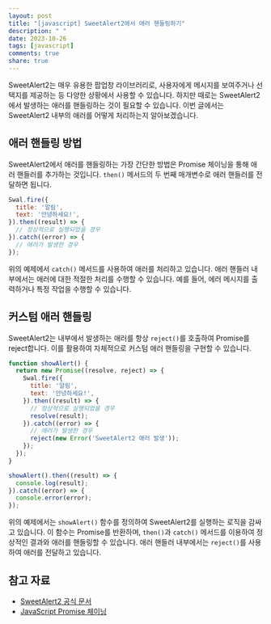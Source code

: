 ```yaml
---
layout: post
title: "[javascript] SweetAlert2에서 애러 핸들링하기"
description: " "
date: 2023-10-26
tags: [javascript]
comments: true
share: true
---
```


SweetAlert2는 매우 유용한 팝업창 라이브러리로, 사용자에게 메시지를 보여주거나 선택지를 제공하는 등 다양한 상황에서 사용할 수 있습니다. 하지만 때로는 SweetAlert2에서 발생하는 애러를 핸들링하는 것이 필요할 수 있습니다. 이번 글에서는 SweetAlert2 내부의 애러를 어떻게 처리하는지 알아보겠습니다.

## 애러 핸들링 방법

SweetAlert2에서 애러를 핸들링하는 가장 간단한 방법은 Promise 체이닝을 통해 애러 핸들러를 추가하는 것입니다. `then()` 메서드의 두 번째 매개변수로 애러 핸들러를 전달하면 됩니다.

```javascript
Swal.fire({
  title: '알림',
  text: '안녕하세요!',
}).then((result) => {
  // 정상적으로 실행되었을 경우
}).catch((error) => {
  // 애러가 발생한 경우
});
```

위의 예제에서 `catch()` 메서드를 사용하여 애러를 처리하고 있습니다. 애러 핸들러 내부에서는 애러에 대한 적절한 처리를 수행할 수 있습니다. 예를 들어, 에러 메시지를 출력하거나 특정 작업을 수행할 수 있습니다.

## 커스텀 애러 핸들링

SweetAlert2는 내부에서 발생하는 애러를 항상 `reject()`를 호출하여 Promise를 reject합니다. 이를 활용하여 자체적으로 커스텀 애러 핸들링을 구현할 수 있습니다.

```javascript
function showAlert() {
  return new Promise((resolve, reject) => {
    Swal.fire({
      title: '알림',
      text: '안녕하세요!',
    }).then((result) => {
      // 정상적으로 실행되었을 경우
      resolve(result);
    }).catch((error) => {
      // 애러가 발생한 경우
      reject(new Error('SweetAlert2 애러 발생'));
    });
  });
}

showAlert().then((result) => {
  console.log(result);
}).catch((error) => {
  console.error(error);
});
```

위의 예제에서는 `showAlert()` 함수를 정의하여 SweetAlert2를 실행하는 로직을 감싸고 있습니다. 이 함수는 Promise를 반환하며, `then()`과 `catch()` 메서드를 이용하여 정상적인 결과와 애러를 핸들링할 수 있습니다. 애러 핸들러 내부에서는 `reject()`를 사용하여 애러를 전달하고 있습니다.

## 참고 자료

- [SweetAlert2 공식 문서](https://sweetalert2.github.io/)
- [JavaScript Promise 체이닝](https://developer.mozilla.org/ko/docs/Web/JavaScript/Guide/Using_promises#%EC%9B%90%EB%A6%AC%ED%95%98%EA%B8%B0_%EC%8B%9C%EC%A0%90%EC%97%90%EC%84%9C_%EB%8A%94_%EC%95%A0%EB%9F%AC)